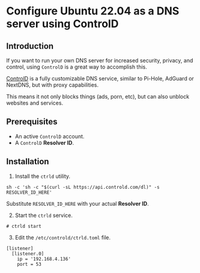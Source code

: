 # Configure Ubuntu 22.04 as a DNS server using ControlD

## Introduction
If you want to run your own DNS server for increased security, privacy, and control, using `ControlD` is a great way to accomplish this.

[ControlD](https://controld.com) is a fully customizable DNS service, similar to Pi-Hole, AdGuard or NextDNS, but with proxy capabilities. 

This means it not only blocks things (ads, porn, etc), but can also unblock websites and services.

## Prerequisites
* An active `ControlD` account.
* A `ControlD` **Resolver ID**.

## Installation

1. Install the `ctrld` utility.
~~~
sh -c 'sh -c "$(curl -sL https://api.controld.com/dl)" -s RESOLVER_ID_HERE'
~~~
Substitute `RESOLVER_ID_HERE` with your actual **Resolver ID**.

2. Start the `ctrld` service.
~~~
# ctrld start
~~~
3. Edit the `/etc/controld/ctrld.toml` file.
~~~
[listener]
  [listener.0]
    ip = '192.168.4.136'
    port = 53
~~~    